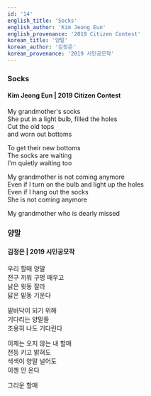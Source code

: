 ```yaml
---
id: '14'
english_title: 'Socks'
english_author: 'Kim Jeong Eun'
english_provenance: '2019 Citizen Contest'
korean_title: '양말'
korean_author: '김정은'
korean_provenance: '2019 시민공모작'
---
```


### Socks
#### Kim Jeong Eun | 2019 Citizen Contest

My grandmother's socks\
She put in a light bulb, filled the holes\
Cut the old tops\
and worn out bottoms

To get their new bottoms\
The socks are waiting\
I'm quietly waiting too

My grandmother is not coming anymore\
Even if I turn on the bulb and light up the holes\
Even if I hang out the socks\
She is not coming anymore

My grandmother who is dearly missed

### 양말
#### 김정은 | 2019 시민공모작

우리 할매 양말\
전구 끼워 구멍 때우고\
낡은 윗동 잘라\
닳은 밑동 기운다

밑바닥이 되기 위해\
기다리는 양말들\
조용히 나도 기다린다

이제는 오지 않는 내 할매\
전등 키고 밝혀도\
색색이 양말 널어도\
이젠 안 온다

그리운 할매
